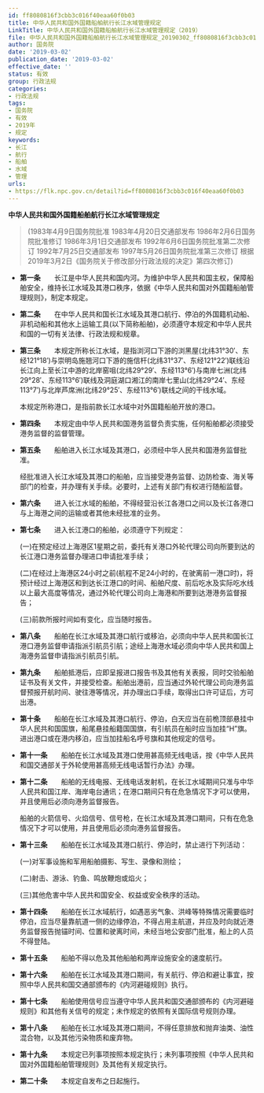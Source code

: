 ```yaml
---
id: ff8080816f3cbb3c016f40eaa60f0b03
title: 中华人民共和国外国籍船舶航行长江水域管理规定
LinkTitle: 中华人民共和国外国籍船舶航行长江水域管理规定（2019）
file: 中华人民共和国外国籍船舶航行长江水域管理规定_20190302_ff8080816f3cbb3c016f40eaa60f0b03.docx
author: 国务院
date: '2019-03-02'
publication_date: '2019-03-02'
effective_date: ''
status: 有效
group: 行政法规
categories:
- 行政法规
tags:
- 国务院
- 有效
- 2019年
- 规定
keywords:
- 长江
- 航行
- 船舶
- 水域
- 管理
urls:
- https://flk.npc.gov.cn/detail?id=ff8080816f3cbb3c016f40eaa60f0b03
---
```


**中华人民共和国外国籍船舶航行长江水域管理规定**

> (1983年4月9日国务院批准 1983年4月20日交通部发布 1986年2月6日国务院批准修订 1986年3月1日交通部发布 1992年6月6日国务院批准第二次修订 1992年7月25日交通部发布 1997年5月26日国务院批准第三次修订 根据2019年3月2日《国务院关于修改部分行政法规的决定》第四次修订)

- **第一条**　　长江是中华人民共和国内河。为维护中华人民共和国主权，保障船舶安全，维持长江水域及其港口秩序，依据《中华人民共和国对外国籍船舶管理规则》，制定本规定。

- **第二条**　　在中华人民共和国长江水域及其港口航行、停泊的外国籍机动船、非机动船和其他水上运输工具(以下简称船舶)，必须遵守本规定和中华人民共和国的一切有关法律、行政法规和规章。

- **第三条**　　本规定所称长江水域，是指浏河口下游的浏黑屋(北纬31°30′、东经121°18′)与崇明岛施翘河口下游的施信杆(北纬31°37′、东经121°22′)联线沿长江向上至长江中游的北岸窑咀(北纬29°29′、东经113°6′)与南岸七洲(北纬29°28′、东经113°6′)联线及洞庭湖口湘江的南岸七里山(北纬29°24′、东经113°7′)与北岸芦席洲(北纬29°25′、东经113°6′)联线之间的干线水域。

  本规定所称港口，是指前款长江水域中对外国籍船舶开放的港口。

- **第四条**　　本规定由中华人民共和国港务监督负责实施，任何船舶都必须接受港务监督的监督管理。

- **第五条**　　船舶进入长江水域及其港口，必须经中华人民共和国港务监督批准。

  经批准进入长江水域及其港口的船舶，应当接受港务监督、边防检查、海关等部门的检查，并办理有关手续。必要时，上述有关部门有权进行随船监督。

- **第六条**　　进入长江水域的船舶，不得经营沿长江各港口之间以及长江各港口与上海港之间的运输或者其他未经批准的业务。

- **第七条**　　进入长江港口的船舶，必须遵守下列规定：

  (一)在预定经过上海港区1星期之前，委托有关港口外轮代理公司向所要到达的长江港口港务监督办理进口申请批准手续；

  (二)在经过上海港区24小时之前(航程不足24小时的，在驶离前一港口时)，将预计经过上海港区和到达长江港口的时间、船舶尺度、前后吃水及实际吃水线以上最大高度等情况，通过外轮代理公司向上海港和所要到达港港务监督报告；

  (三)前款所报时间如有变化，应当随时报告。

- **第八条**　　船舶在长江水域及其港口航行或移泊，必须向中华人民共和国长江港口港务监督申请指派引航员引航；途经上海港水域必须向中华人民共和国上海港务监督申请指派引航员引航。

- **第九条**　　船舶抵港后，应即呈报进口报告书及其他有关表报，同时交验船舶证书及有关文件，并接受检查。船舶出港前，应当通过外轮代理公司向港务监督预报开航时间、驶往港等情况，并办理出口手续，取得出口许可证后，方可出港。

- **第十条**　　船舶在长江水域及其港口航行、停泊，白天应当在前桅顶部悬挂中华人民共和国国旗，船尾悬挂船籍国国旗，有引航员在船时应当加挂“H”旗。进出港口或在港内移泊，应当加挂船名呼号旗和其他规定的信号。

- **第十一条**　　船舶在长江水域及其港口使用甚高频无线电话，按《中华人民共和国交通部关于外轮使用甚高频无线电话暂行办法》办理。

- **第十二条**　　船舶的无线电报、无线电话发射机，在长江水域期间只准与中华人民共和国江岸、海岸电台通讯；在港口期间只有在危急情况下才可以使用，并且使用后必须向港务监督报告。

  船舶的火箭信号、火焰信号、信号枪，在长江水域及其港口期间，只有在危急情况下才可以使用，并且使用后必须向港务监督报告。

- **第十三条**　　船舶在长江水域及其港口航行、停泊时，禁止进行下列活动：

  (一)对军事设施和军用船舶摄影、写生、录像和测绘；

  (二)射击、游泳、钓鱼、鸣放鞭炮或焰火；

  (三)其他危害中华人民共和国安全、权益或安全秩序的活动。

- **第十四条**　　船舶在长江水域航行，如遇恶劣气象、洪峰等特殊情况需要临时停泊，应当尽量靠航道一侧的边缘停泊，不得占用主航道，并应及时向就近港务监督报告抛锚时间、位置和驶离时间，未经当地公安部门批准，船上的人员不得登陆。

- **第十五条**　　船舶不得以危及其他船舶和两岸设施安全的速度航行。

- **第十六条**　　船舶在长江水域及其港口期间，有关航行、停泊和避让事宜，按照中华人民共和国交通部颁布的《内河避碰规则》执行。

- **第十七条**　　船舶使用信号应当遵守中华人民共和国交通部颁布的《内河避碰规则》和其他有关信号的规定；未作规定的依照有关国际信号规则办理。

- **第十八条**　　船舶在长江水域及其港口期间，不得任意排放和抛弃油类、油性混合物，以及其他污染物质和废弃物。

- **第十九条**　　本规定已列事项按照本规定执行；未列事项按照《中华人民共和国对外国籍船舶管理规则》及其他有关规定执行。

- **第二十条**　　本规定自发布之日起施行。
